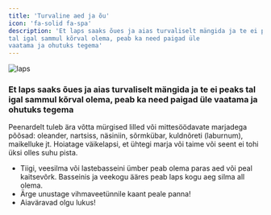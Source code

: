 ```yaml
---
title: 'Turvaline aed ja õu'
icon: 'fa-solid fa-spa'
description: 'Et laps saaks õues ja aias turvaliselt mängida ja te ei peaks
tal igal sammul kõrval olema, peab ka need paigad üle
vaatama ja ohutuks tegema'
---
```



![laps](/img/maja.png)

### Et laps saaks õues ja aias turvaliselt mängida ja te ei peaks tal igal sammul kõrval olema, peab ka need paigad üle vaatama ja ohutuks tegema

Peenardelt tuleb ära võtta mürgised lilled või mittesöödavate marjadega põõsad: oleander, nartsiss, näsiniin,
sõrmkübar, kuldnõreti (laburnum), maikelluke jt. Hoiatage väikelapsi, et ühtegi marja või taime või seent ei
tohi üksi olles suhu pista.
- Tiigi, veesilma või lastebasseini ümber peab olema paras
aed või peal kaitsevõrk. Basseinis ja veekogu ääres peab
laps kogu aeg silma all olema.
- Ärge unustage vihmaveetünnile kaant peale panna!
- Aiaväravad olgu lukus!